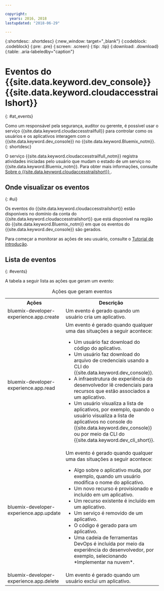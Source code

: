 ```yaml
---

copyright:
  years: 2016, 2018
lastupdated: "2018-06-29"

---
```


{:shortdesc: .shortdesc}
{:new_window: target="_blank"}
{:codeblock: .codeblock}
{:pre: .pre}
{:screen: .screen}
{:tip: .tip}
{:download: .download}
{:table: .aria-labeledby="caption"}

# Eventos do {{site.data.keyword.dev_console}}  {{site.data.keyword.cloudaccesstrailshort}}
{: #at_events}

Como um responsável pela segurança, auditor ou gerente, é possível usar o serviço {{site.data.keyword.cloudaccesstrailfull}} para controlar como os usuários e os aplicativos interagem com o {{site.data.keyword.dev_console}} no {{site.data.keyword.Bluemix_notm}}.
{: shortdesc}

O serviço {{site.data.keyword.cloudaccesstrailfull_notm}} registra atividades iniciadas pelo usuário que mudam o estado de um serviço no {{site.data.keyword.Bluemix_notm}}. Para obter mais informações, consulte  [ Sobre o  {{site.data.keyword.cloudaccesstrailshort}} ](/docs/services/cloud-activity-tracker/activity_tracker_ov.html#activity_tracker_ov ).

## Onde visualizar os eventos
{: #ui}

Os eventos do {{site.data.keyword.cloudaccesstrailshort}} estão disponíveis no domínio da conta do {{site.data.keyword.cloudaccesstrailshort}} que está disponível na região do {{site.data.keyword.Bluemix_notm}} em que os eventos do {{site.data.keyword.dev_console}} são gerados.

Para começar a monitorar as ações de seu usuário, consulte o [Tutorial de introdução](/docs/services/cloud-activity-tracker/index.html).

## Lista de eventos
{: #events}

A tabela a seguir lista as ações que geram um evento:

<table>
  <caption>Ações que geram eventos</caption>
  <tr>
    <th>Ações</th>
	  <th>Descrição</th>
  <tr>
  <tr>
    <td>bluemix-developer-experience.app.create</td>
	  <td>Um evento é gerado quando um usuário cria um aplicativo.</td>
  </tr>
  <tr>
    <td>bluemix-developer-experience.app.read</td>
	  <td>Um evento é gerado quando qualquer uma das situações a seguir acontece: </br><ul><li>Um usuário faz download do código do aplicativo.</li> <li>Um usuário faz download do arquivo de credenciais usando a CLI do {{site.data.keyword.dev_console}}.</li> <li>A infraestrutura de experiência do desenvolvedor lê credenciais para recursos que estão associados a um aplicativo.</li> <li>Um usuário visualiza a lista de aplicativos, por exemplo, quando o usuário visualiza a lista de aplicativos no console do {{site.data.keyword.dev_console}} ou por meio da CLI do {{site.data.keyword.dev_cli_short}}.</li></ul></td>
  </tr>
  <tr>
    <td>bluemix-developer-experience.app.update</td>
	  <td>Um evento é gerado quando qualquer uma das situações a seguir acontece: </br><ul><li>Algo sobre o aplicativo muda, por exemplo, quando um usuário modifica o nome do aplicativo. </li><li>Um novo recurso é provisionado e incluído em um aplicativo.</li><li>Um recurso existente é incluído em um aplicativo.</li><li>Um serviço é removido de um aplicativo.</li><li>O código é gerado para um aplicativo.</li><li>Uma cadeia de ferramentas DevOps é incluída por meio da experiência do desenvolvedor, por exemplo, selecionando *Implementar na nuvem*.</li></ul></td>
  </tr>
  <tr>
    <td>bluemix-developer-experience.app.delete</td>
	  <td>Um evento é gerado quando um usuário exclui um aplicativo.</td>
  </tr>
</table>
